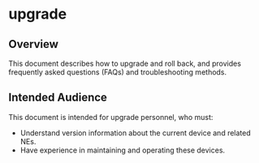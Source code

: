 # upgrade<a name="EN-US_TOPIC_0305491363"></a>

## Overview<a name="section1881820588012"></a>

This document describes how to upgrade and roll back, and provides frequently asked questions \(FAQs\) and troubleshooting methods.

## Intended Audience<a name="section188237588014"></a>

This document is intended for upgrade personnel, who must:

-   Understand version information about the current device and related NEs.
-   Have experience in maintaining and operating these devices.
